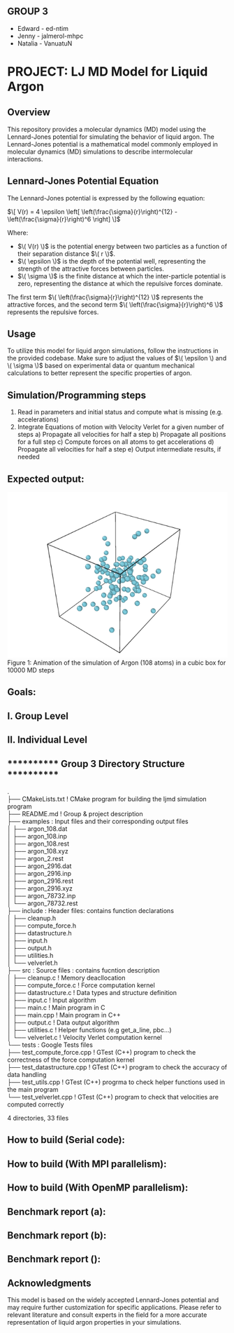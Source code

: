 ## GROUP 3
- Edward  -  ed-ntim
- Jenny   -  jalmerol-mhpc
- Natalia -  VanuatuN 

# PROJECT:  LJ MD Model for Liquid Argon

## Overview

This repository provides a molecular dynamics (MD) model using the Lennard-Jones potential 
for simulating the behavior of liquid argon. The Lennard-Jones potential is a mathematical 
model commonly employed in molecular dynamics (MD) simulations to describe intermolecular interactions.

## Lennard-Jones Potential Equation

The Lennard-Jones potential is expressed by the following equation:

$\[ V(r) = 4 \epsilon \left[ \left(\frac{\sigma}{r}\right)^{12} - \left(\frac{\sigma}{r}\right)^6 \right] \]$

Where:
- $\( V(r) \)$ is the potential energy between two particles as a function of their separation distance $\( r \)$.
- $\( \epsilon \)$ is the depth of the potential well, representing the strength of the attractive forces between particles.
- $\( \sigma \)$ is the finite distance at which the inter-particle potential is zero, representing the distance at which 
the repulsive forces dominate.

The first term $\( \left(\frac{\sigma}{r}\right)^{12} \)$ represents the attractive forces, 
and the second term $\( \left(\frac{\sigma}{r}\right)^6 \)$ represents the repulsive forces.

## Usage

To utilize this model for liquid argon simulations, follow the instructions in the provided codebase. 
Make sure to adjust the values of $\( \epsilon \) and \( \sigma \)$ based on experimental data or 
quantum mechanical calculations to better represent the specific properties of argon.


## Simulation/Programming steps
1. Read in parameters and initial status and compute what is missing (e.g. accelerations)
2. Integrate Equations of motion with Velocity Verlet for a given number of steps
a) Propagate all velocities for half a step
b) Propagate all positions for a full step
c) Compute forces on all atoms to get accelerations
d) Propagate all velocities for half a step
e) Output intermediate results, if needed

## Expected output:
![Animation](ljmd.gif)\
Figure 1: Animation of the simulation of Argon (108 atoms) in a cubic box for 10000 MD steps

## Goals:

## I. Group Level

## II. Individual Level

## **********  Group 3 Directory Structure  **********
.<br>
├── CMakeLists.txt                ! CMake program for building the ljmd simulation program<br>
├── README.md                     ! Group & project description<br>
├── examples                      : Input files and their corresponding output files<br>
│   ├── argon_108.dat<br>
│   ├── argon_108.inp<br>
│   ├── argon_108.rest<br>
│   ├── argon_108.xyz<br>
│   ├── argon_2.rest<br>
│   ├── argon_2916.dat<br>
│   ├── argon_2916.inp<br>
│   ├── argon_2916.rest<br>
│   ├── argon_2916.xyz<br>
│   ├── argon_78732.inp<br>
│   └── argon_78732.rest<br>
├── include                        : Header files: contains function declarations<br>
│   ├── cleanup.h<br>
│   ├── compute_force.h<br>
│   ├── datastructure.h<br>
│   ├── input.h<br>
│   ├── output.h<br>
│   ├── utilities.h<br>
│   └── velverlet.h<br>
├── src                            : Source files : contains fucntion description<br>
│   ├── cleanup.c                  ! Memory deacllocation<br>
│   ├── compute_force.c            ! Force computation kernel<br>
│   ├── datastructure.c            ! Data types and structure definition<br>
│   ├── input.c                    ! Input algorithm<br>
│   ├── main.c                     ! Main program in C<br>
│   ├── main.cpp                   ! Main program in C++<br>
│   ├── output.c                   ! Data output algorithm<br>
│   ├── utilities.c                ! Helper functions (e.g get_a_line, pbc...)<br>
│   └── velverlet.c                ! Velocity Verlet computation kernel<br>
└── tests                          : Google Tests files<br>
    ├── test_compute_force.cpp     ! GTest (C++) program to check the correctness of the force computation kernel<br>
    ├── test_datastructure.cpp     ! GTest (C++) program to check the accuracy of data handling<br>
    ├── test_utils.cpp             ! GTest (C++) progrma to check helper functions used in the main program<br>
    └── test_velverlet.cpp         ! GTest (C++) program to check that velocities are computed correctly<br>

4 directories, 33 files

## How to build (Serial code):

## How to build (With MPI parallelism):

## How to build (With OpenMP parallelism):



## Benchmark report (a):

## Benchmark report (b):

## Benchmark report ():

## Acknowledgments

This model is based on the widely accepted Lennard-Jones potential and may require further customization for specific applications. Please refer to relevant literature and consult experts in the field for a more accurate representation of liquid argon properties in your simulations.